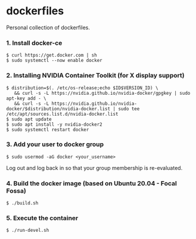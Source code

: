 # dockerfiles
Personal collection of dockerfiles.

### 1. Install docker-ce
```console
$ curl https://get.docker.com | sh
$ sudo systemctl --now enable docker
```
### 2. Installing NVIDIA Container Toolkit (for X display support)
```console
$ distribution=$(. /etc/os-release;echo $ID$VERSION_ID) \
   && curl -s -L https://nvidia.github.io/nvidia-docker/gpgkey | sudo apt-key add - \
   && curl -s -L https://nvidia.github.io/nvidia-docker/$distribution/nvidia-docker.list | sudo tee /etc/apt/sources.list.d/nvidia-docker.list
$ sudo apt update
$ sudo apt install -y nvidia-docker2
$ sudo systemctl restart docker
```

### 3. Add your user to docker group
```console
$ sudo usermod -aG docker <your_username>
```

Log out and log back in so that your group membership is re-evaluated.

### 4. Build the docker image (based on Ubuntu 20.04 - Focal Fossa)
```console
$ ./build.sh
```

### 5. Execute the container
```console
$ ./run-devel.sh
```